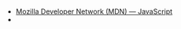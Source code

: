 ###

* [Mozilla Developer Network (MDN) — JavaScript](https://developer.mozilla.org/en-US/docs/Web/JavaScript)
* []()

